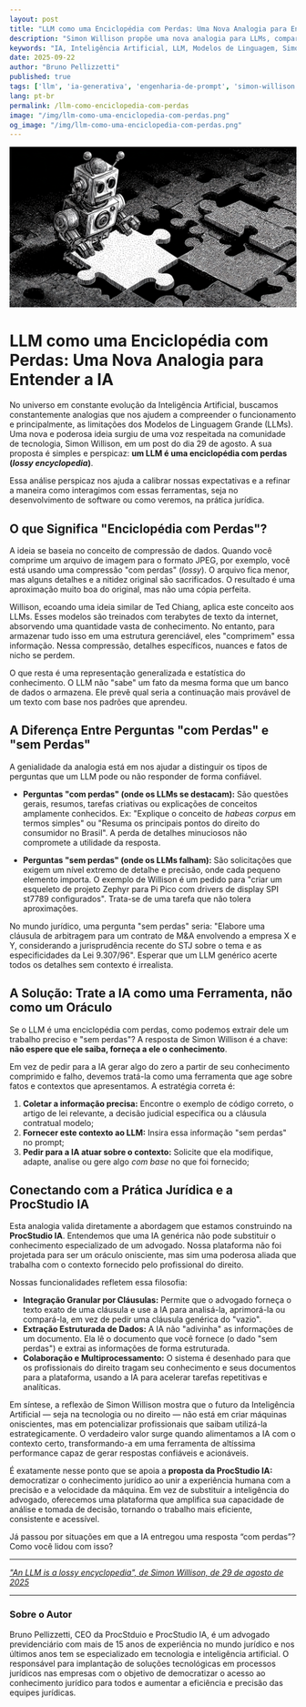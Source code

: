 ```yaml
---
layout: post
title: "LLM como uma Enciclopédia com Perdas: Uma Nova Analogia para Entender a IA"
description: "Simon Willison propõe uma nova analogia para LLMs, comparando-os a uma enciclopédia com perdas. Entenda o que isso significa para o uso prático da IA, especialmente no campo jurídico."
keywords: "IA, Inteligência Artificial, LLM, Modelos de Linguagem, Simon Willison, enciclopédia com perdas, lossy encyclopedia, engenharia de prompt, limitações da IA, legal tech, ProcStudio IA"
date: 2025-09-22
author: "Bruno Pellizzetti"
published: true
tags: ['llm', 'ia-generativa', 'engenharia-de-prompt', 'simon-willison', 'legal-tech']
lang: pt-br
permalink: /llm-como-enciclopedia-com-perdas
image: "/img/llm-como-uma-enciclopedia-com-perdas.png"
og_image: "/img/llm-como-uma-enciclopedia-com-perdas.png"
---
```


![LLM como uma Enciclopédia com Perdas](/img/llm-como-uma-enciclopedia-com-perdas.png)

# LLM como uma Enciclopédia com Perdas: Uma Nova Analogia para Entender a IA

No universo em constante evolução da Inteligência Artificial, buscamos constantemente analogias que nos ajudem a compreender o funcionamento e principalmente, as limitações dos Modelos de Linguagem Grande (LLMs). Uma nova e poderosa ideia surgiu de uma voz respeitada na comunidade de tecnologia, Simon Willison, em um post do dia 29 de agosto. A sua proposta é simples e perspicaz: **um LLM é uma enciclopédia com perdas (*lossy encyclopedia*)**.

Essa análise perspicaz nos ajuda a calibrar nossas expectativas e a refinar a maneira como interagimos com essas ferramentas, seja no desenvolvimento de software ou como veremos, na prática jurídica.

## O que Significa "Enciclopédia com Perdas"?

A ideia se baseia no conceito de compressão de dados. Quando você comprime um arquivo de imagem para o formato JPEG, por exemplo, você está usando uma compressão "com perdas" (*lossy*). O arquivo fica menor, mas alguns detalhes e a nitidez original são sacrificados. O resultado é uma aproximação muito boa do original, mas não uma cópia perfeita.

Willison, ecoando uma ideia similar de Ted Chiang, aplica este conceito aos LLMs. Esses modelos são treinados com terabytes de texto da internet, absorvendo uma quantidade vasta de conhecimento. No entanto, para armazenar tudo isso em uma estrutura gerenciável, eles "comprimem" essa informação. Nessa compressão, detalhes específicos, nuances e fatos de nicho se perdem.

O que resta é uma representação generalizada e estatística do conhecimento. O LLM não "sabe" um fato da mesma forma que um banco de dados o armazena. Ele prevê qual seria a continuação mais provável de um texto com base nos padrões que aprendeu.

## A Diferença Entre Perguntas "com Perdas" e "sem Perdas"

A genialidade da analogia está em nos ajudar a distinguir os tipos de perguntas que um LLM pode ou não responder de forma confiável.

- **Perguntas "com perdas" (onde os LLMs se destacam):** São questões gerais, resumos, tarefas criativas ou explicações de conceitos amplamente conhecidos. Ex: "Explique o conceito de *habeas corpus* em termos simples" ou "Resuma os principais pontos do direito do consumidor no Brasil". A perda de detalhes minuciosos não compromete a utilidade da resposta.

- **Perguntas "sem perdas" (onde os LLMs falham):** São solicitações que exigem um nível extremo de detalhe e precisão, onde cada pequeno elemento importa. O exemplo de Willison é um pedido para "criar um esqueleto de projeto Zephyr para Pi Pico com drivers de display SPI st7789 configurados". Trata-se de uma tarefa que não tolera aproximações.

No mundo jurídico, uma pergunta "sem perdas" seria: "Elabore uma cláusula de arbitragem para um contrato de M&A envolvendo a empresa X e Y, considerando a jurisprudência recente do STJ sobre o tema e as especificidades da Lei 9.307/96". Esperar que um LLM genérico acerte todos os detalhes sem contexto é irrealista.

## A Solução: Trate a IA como uma Ferramenta, não como um Oráculo

Se o LLM é uma enciclopédia com perdas, como podemos extrair dele um trabalho preciso e "sem perdas"? A resposta de Simon Willison é a chave: **não espere que ele saiba, forneça a ele o conhecimento**.

Em vez de pedir para a IA gerar algo do zero a partir de seu conhecimento comprimido e falho, devemos tratá-la como uma ferramenta que age sobre fatos e contextos que apresentamos. A estratégia correta é:

1. **Coletar a informação precisa:** Encontre o exemplo de código correto, o artigo de lei relevante, a decisão judicial específica ou a cláusula contratual modelo;
2. **Fornecer este contexto ao LLM:** Insira essa informação "sem perdas" no prompt;
3. **Pedir para a IA atuar sobre o contexto:** Solicite que ela modifique, adapte, analise ou gere algo *com base* no que foi fornecido;

## Conectando com a Prática Jurídica e a ProcStudio IA

Esta analogia valida diretamente a abordagem que estamos construindo na **ProcStudio IA**. Entendemos que uma IA genérica não pode substituir o conhecimento especializado de um advogado. Nossa plataforma não foi projetada para ser um oráculo onisciente, mas sim uma poderosa aliada que trabalha com o contexto fornecido pelo profissional do direito.

Nossas funcionalidades refletem essa filosofia:
- **Integração Granular por Cláusulas:** Permite que o advogado forneça o texto exato de uma cláusula e use a IA para analisá-la, aprimorá-la ou compará-la, em vez de pedir uma cláusula genérica do "vazio".
- **Extração Estruturada de Dados:** A IA não "adivinha" as informações de um documento. Ela lê o documento que você fornece (o dado "sem perdas") e extrai as informações de forma estruturada.
- **Colaboração e Multiprocessamento:** O sistema é desenhado para que os profissionais do direito tragam seu conhecimento e seus documentos para a plataforma, usando a IA para acelerar tarefas repetitivas e analíticas.

Em síntese, a reflexão de Simon Willison mostra que o futuro da Inteligência Artificial — seja na tecnologia ou no direito — não está em criar máquinas oniscientes, mas em potencializar profissionais que saibam utilizá-la estrategicamente. O verdadeiro valor surge quando alimentamos a IA com o contexto certo, transformando-a em uma ferramenta de altíssima performance capaz de gerar respostas confiáveis e acionáveis.

É exatamente nesse ponto que se apoia a **proposta da ProcStudio IA:** democratizar o conhecimento jurídico ao unir a experiência humana com a precisão e a velocidade da máquina. Em vez de substituir a inteligência do advogado, oferecemos uma plataforma que amplifica sua capacidade de análise e tomada de decisão, tornando o trabalho mais eficiente, consistente e acessível.

Já passou por situações em que a IA entregou uma resposta “com perdas”? Como você lidou com isso?

---

*["An LLM is a lossy encyclopedia", de Simon Willison, de 29 de agosto de 2025](https://simonwillison.net/2025/Aug/29/lossy-encyclopedia/)*

---

### Sobre o Autor
Bruno Pellizzetti, CEO da ProcStduio e ProcStudio IA, é um advogado previdenciário com mais de 15 anos de experiência no mundo jurídico e nos últimos anos tem se especializado em tecnologia e inteligência artificial. O responsável para implantação de soluções tecnológicas em processos jurídicos nas empresas com o objetivo de democratizar o acesso ao conhecimento jurídico para todos e aumentar a eficiência e precisão das equipes jurídicas.